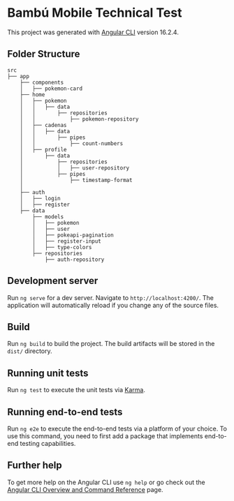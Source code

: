 # Bambú Mobile Technical Test

This project was generated with [Angular CLI](https://github.com/angular/angular-cli) version 16.2.4.

## Folder Structure

```
src
├── app
    ├── components
    │   ├── pokemon-card
    ├── home
    │   ├── pokemon
    │   │   ├── data
    │   │       ├── repositories
    │   │           ├── pokemon-repository
    │   ├── cadenas
    │   │   ├── data
    │   │       ├── pipes
    │   │           ├── count-numbers
    │   ├── profile
    │       ├── data
    │           ├── repositories
    │           │   ├── user-repository
    │           ├── pipes
    │               ├── timestamp-format
    │
    ├── auth
    │   ├── login
    │   ├── register
    ├── data
        ├── models
        │   ├── pokemon
        │   ├── user
        │   ├── pokeapi-pagination
        │   ├── register-input
        │   ├── type-colors
        ├── repositories
            ├── auth-repository
```

## Development server

Run `ng serve` for a dev server. Navigate to `http://localhost:4200/`. The application will automatically reload if you change any of the source files.

## Build

Run `ng build` to build the project. The build artifacts will be stored in the `dist/` directory.

## Running unit tests

Run `ng test` to execute the unit tests via [Karma](https://karma-runner.github.io).

## Running end-to-end tests

Run `ng e2e` to execute the end-to-end tests via a platform of your choice. To use this command, you need to first add a package that implements end-to-end testing capabilities.

## Further help

To get more help on the Angular CLI use `ng help` or go check out the [Angular CLI Overview and Command Reference](https://angular.io/cli) page.

```

```
